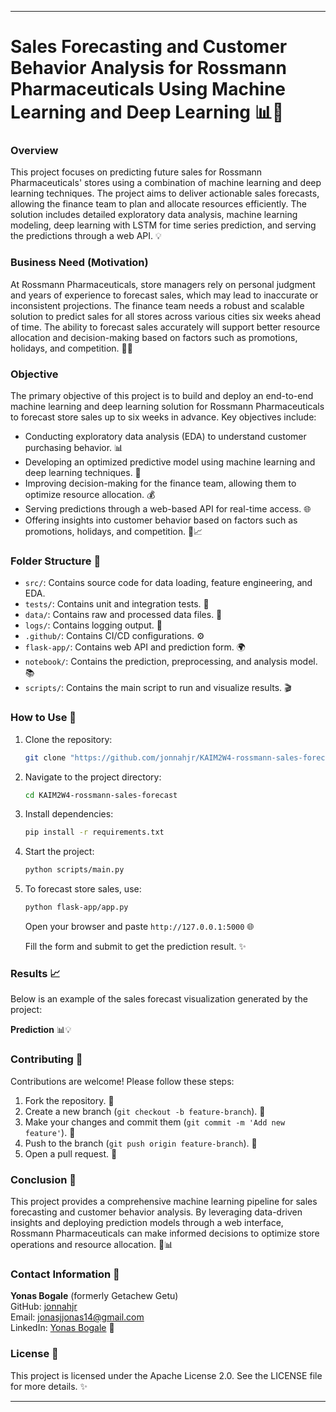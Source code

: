
---

# Sales Forecasting and Customer Behavior Analysis for Rossmann Pharmaceuticals Using Machine Learning and Deep Learning 📊🤖

### Overview
This project focuses on predicting future sales for Rossmann Pharmaceuticals' stores using a combination of machine learning and deep learning techniques. The project aims to deliver actionable sales forecasts, allowing the finance team to plan and allocate resources efficiently. The solution includes detailed exploratory data analysis, machine learning modeling, deep learning with LSTM for time series prediction, and serving the predictions through a web API. 💡

### Business Need (Motivation)
At Rossmann Pharmaceuticals, store managers rely on personal judgment and years of experience to forecast sales, which may lead to inaccurate or inconsistent projections. The finance team needs a robust and scalable solution to predict sales for all stores across various cities six weeks ahead of time. The ability to forecast sales accurately will support better resource allocation and decision-making based on factors such as promotions, holidays, and competition. 📅💼

### Objective
The primary objective of this project is to build and deploy an end-to-end machine learning and deep learning solution for Rossmann Pharmaceuticals to forecast store sales up to six weeks in advance. Key objectives include:

- Conducting exploratory data analysis (EDA) to understand customer purchasing behavior. 📊
- Developing an optimized predictive model using machine learning and deep learning techniques. 🧠
- Improving decision-making for the finance team, allowing them to optimize resource allocation. 💰
- Serving predictions through a web-based API for real-time access. 🌐
- Offering insights into customer behavior based on factors such as promotions, holidays, and competition. 🎉📈

### Folder Structure 📁
- `src/`: Contains source code for data loading, feature engineering, and EDA.
- `tests/`: Contains unit and integration tests. 🧪
- `data/`: Contains raw and processed data files. 💾
- `logs/`: Contains logging output. 📜
- `.github/`: Contains CI/CD configurations. ⚙️
- `flask-app/`: Contains web API and prediction form. 🌍
- `notebook/`: Contains the prediction, preprocessing, and analysis model. 📚
- `scripts/`: Contains the main script to run and visualize results. 🎬

### How to Use 🚀
1. Clone the repository:
   ```bash
   git clone "https://github.com/jonnahjr/KAIM2W4-rossmann-sales-forecast.git"
   ```
2. Navigate to the project directory:
   ```bash
   cd KAIM2W4-rossmann-sales-forecast
   ```
3. Install dependencies:
   ```bash
   pip install -r requirements.txt
   ```
4. Start the project:
   ```bash
   python scripts/main.py
   ```
5. To forecast store sales, use:
   ```bash
   python flask-app/app.py
   ```
   Open your browser and paste `http://127.0.0.1:5000` 🌐

   Fill the form and submit to get the prediction result. ✨

### Results 📈
Below is an example of the sales forecast visualization generated by the project:

**Prediction** 📊💡

### Contributing 🤝
Contributions are welcome! Please follow these steps:
1. Fork the repository. 🍴
2. Create a new branch (`git checkout -b feature-branch`). 🌱
3. Make your changes and commit them (`git commit -m 'Add new feature'`). 📝
4. Push to the branch (`git push origin feature-branch`). 🚀
5. Open a pull request. 🔄

### Conclusion 🎯
This project provides a comprehensive machine learning pipeline for sales forecasting and customer behavior analysis. By leveraging data-driven insights and deploying prediction models through a web interface, Rossmann Pharmaceuticals can make informed decisions to optimize store operations and resource allocation. 💼📊

### Contact Information 📧
**Yonas Bogale** (formerly Getachew Getu)  
GitHub: [jonnahjr](https://github.com/jonnahjr)  
Email: [jonasjjonas14@gmail.com](mailto:jonasjjonas14@gmail.com)  
LinkedIn: [Yonas Bogale](https://www.linkedin.com/in/yonasbogale) 🔗

### License 📜
This project is licensed under the Apache License 2.0. See the LICENSE file for more details. ✨

---
